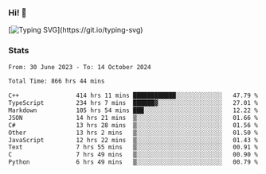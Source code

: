 ### Hi!  👋

[![Typing SVG](https://readme-typing-svg.herokuapp.com?font=Fira+Code&pause=1000&width=435&lines=Hello!+I'm+Texiwustion.)](https://git.io/typing-svg)

### Stats

<!--START_SECTION:waka-->

```txt
From: 30 June 2023 - To: 14 October 2024

Total Time: 866 hrs 44 mins

C++                414 hrs 11 mins ████████████░░░░░░░░░░░░░   47.79 %
TypeScript         234 hrs 7 mins  ██████▓░░░░░░░░░░░░░░░░░░   27.01 %
Markdown           105 hrs 54 mins ███░░░░░░░░░░░░░░░░░░░░░░   12.22 %
JSON               14 hrs 21 mins  ▒░░░░░░░░░░░░░░░░░░░░░░░░   01.66 %
C#                 13 hrs 28 mins  ▒░░░░░░░░░░░░░░░░░░░░░░░░   01.56 %
Other              13 hrs 2 mins   ▒░░░░░░░░░░░░░░░░░░░░░░░░   01.50 %
JavaScript         12 hrs 22 mins  ▒░░░░░░░░░░░░░░░░░░░░░░░░   01.43 %
Text               7 hrs 55 mins   ▒░░░░░░░░░░░░░░░░░░░░░░░░   00.91 %
C                  7 hrs 49 mins   ▒░░░░░░░░░░░░░░░░░░░░░░░░   00.90 %
Python             6 hrs 49 mins   ▒░░░░░░░░░░░░░░░░░░░░░░░░   00.79 %
```

<!--END_SECTION:waka-->

